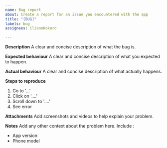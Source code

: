 ```yaml
---
name: Bug report
about: Create a report for an issue you encountered with the app
title: "[BUG]"
labels: bug
assignees: ilianoKokoro

---
```


**Description**
A clear and concise description of what the bug is.

**Expected behaviour**
A clear and concise description of what you expected to happen.

**Actual behaviour**
A clear and concise description of what actually happens.

**Steps to reproduce**
1. Go to '...'
2. Click on '....'
3. Scroll down to '....'
4. See error

**Attachments**
Add screenshots and videos to help explain your problem.

**Notes**
Add any other context about the problem here.
Include :
- App version
- Phone model
